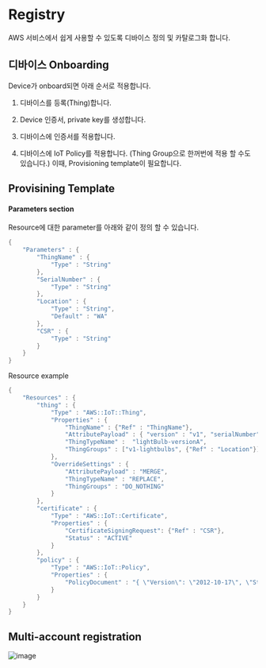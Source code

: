 # Registry

AWS 서비스에서 쉽게 사용할 수 있도록 디바이스 정의 및 카탈로그화 합니다. 

## 디바이스 Onboarding

Device가 onboard되면 아래 순서로 적용합니다.

1) 디바이스를 등록(Thing)합니다.

2) Device 인증서, private key를 생성합니다. 

3) 디바이스에 인증서를 적용합니다. 

4) 디바이스에 IoT Policy를 적용합니다. (Thing Group으로 한꺼번에 적용 할 수도 있습니다.) 이때, Provisioning template이 필요합니다. 


## Provisining Template


#### Parameters section

Resource에 대한 parameter를 아래와 같이 정의 할 수 있습니다.

```java
{
    "Parameters" : {
        "ThingName" : {
            "Type" : "String"
        },
        "SerialNumber" : {
            "Type" : "String"
        },
        "Location" : {
            "Type" : "String",
            "Default" : "WA"
        },
        "CSR" : {
            "Type" : "String"    
        }
    }
}
```

Resource example

```java
{ 
    "Resources" : {
        "thing" : {
            "Type" : "AWS::IoT::Thing",
            "Properties" : {
                "ThingName" : {"Ref" : "ThingName"},
                "AttributePayload" : { "version" : "v1", "serialNumber" :  {"Ref" : "SerialNumber"}}, 
                "ThingTypeName" :  "lightBulb-versionA",
                "ThingGroups" : ["v1-lightbulbs", {"Ref" : "Location"}]
            },
            "OverrideSettings" : {
                "AttributePayload" : "MERGE",
                "ThingTypeName" : "REPLACE",
                "ThingGroups" : "DO_NOTHING"
            }
        },  
        "certificate" : {
            "Type" : "AWS::IoT::Certificate",
            "Properties" : {
                "CertificateSigningRequest": {"Ref" : "CSR"},
                "Status" : "ACTIVE"      
            }
        },
        "policy" : {
            "Type" : "AWS::IoT::Policy",
            "Properties" : {
                "PolicyDocument" : "{ \"Version\": \"2012-10-17\", \"Statement\": [{ \"Effect\": \"Allow\", \"Action\":[\"iot:Publish\"], \"Resource\": [\"arn:aws:iot:us-east-1:123456789012:topic/foo/bar\"] }] }"
            }
        }
    }
}
```




## Multi-account registration

![image](https://user-images.githubusercontent.com/52392004/182389844-cff6751e-897e-4df5-8626-cfce345b0390.png)




